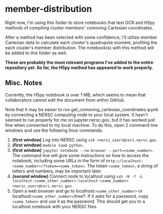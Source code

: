 # member-distribution

Right now, I'm using this folder to store notebooks that test GCR and H5py methods of compiling cluster members' comoving Cartesian coordinates.

After a method has been selected with some confidence, I'll utilize member Cartesian data to calculate each cluster's quadrupole moment,
profiling the each cluster's member distribution. The notebook(s) with this method will be added to this folder as well.

**These are probably the most relevant programs I've added to the entire repository yet. So far, the H5py method has appeared to work properly.**

## Misc. Notes

Currently, the H5py notebook is over 1 MB, which seems to mean that collaborators cannot edit the document from within GitHub.

Note that it may be easier to run get_comoving_cartesian_coordinates.ipynb by connecting a NERSC computing node to your local system. It hasn't seemed to run properly for me on jupyter.nersc.gov, but it has worked just fine when connected to my local machine. To do this, open 2 command line windows and use the following linux commands:

1. **(first window)** Log into NERSC using `ssh <nersc_user>@cori.nersc.gov`.
2. **(first window)** `module load python`.
3. **(first window)** `jupyter notebook --no-browser --port=<some_number>`. The command line will give some instructions on how to access the notebook, including some URLs in the form of `http://localhost:<some_number>/?token=<some_token>`. The token `<some_token>`, a string of letters and numbers, may be important later.
4. **(second window)** Connect node to localhost using `ssh -N -f -L localhost:<some_other_number>:localhost:<some_number> <nersc_user>@cori.nersc.gov`.
5. Open a web browser and go to localhost:`<some_other_number>` or localhost:`<some_other_number>`/tree?. If it asks for a password, copy `<some_token>` and use it as the password. This should get you to a localhost notebook with your NERSC files.
